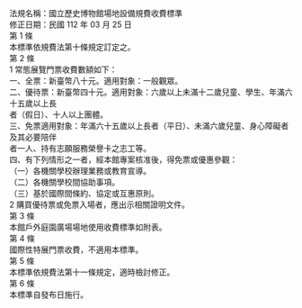 法規名稱：國立歷史博物館場地設備規費收費標準  
修正日期：民國 112 年 03 月 25 日  
第 1 條  
本標準依規費法第十條規定訂定之。  
第 2 條  
1 常態展覽門票收費數額如下：  
一、全票：新臺幣八十元。適用對象：一般觀眾。  
二、優待票：新臺幣四十元。適用對象：六歲以上未滿十二歲兒童、學生、年滿六十五歲以上長  
者（假日）、十人以上團體。  
三、免票適用對象：年滿六十五歲以上長者（平日）、未滿六歲兒童、身心障礙者及其必要陪伴  
者一人、持有志願服務榮譽卡之志工等。  
四、有下列情形之一者，經本館專案核准後，得免票或優惠參觀：  
（一）各機關學校辦理業務或教育宣導。  
（二）各機關學校間協助事項。  
（三）基於國際間條約、協定或互惠原則。  
2 購買優待票或免票入場者，應出示相關證明文件。  
第 3 條  
本館戶外庭園廣場場地使用收費標準如附表。  
第 4 條  
國際性特展門票收費，不適用本標準。  
第 5 條  
本標準依規費法第十一條規定，適時檢討修正。  
第 6 條  
本標準自發布日施行。  


